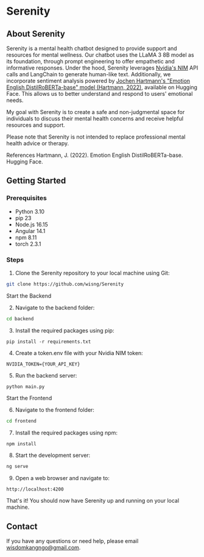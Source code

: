 # Serenity

## About Serenity
Serenity is a mental health chatbot designed to provide support and resources for mental wellness. Our chatbot uses the LLaMA 3 8B model as its foundation, through prompt engineering to offer empathetic and informative responses.
Under the hood, Serenity leverages [Nvidia's NIM](https://build.nvidia.com/explore/discover) API calls and LangChain to generate human-like text. Additionally, we incorporate sentiment analysis powered by [Jochen Hartmann's "Emotion English DistilRoBERTa-base" model (Hartmann, 2022)](https://huggingface.co/j-hartmann/emotion-english-distilroberta-base), available on Hugging Face. This allows us to better understand and respond to users' emotional needs.

My goal with Serenity is to create a safe and non-judgmental space for individuals to discuss their mental health concerns and receive helpful resources and support.

Please note that Serenity is not intended to replace professional mental health advice or therapy.

References
Hartmann, J. (2022). Emotion English DistilRoBERTa-base. Hugging Face.

## Getting Started
### Prerequisites 
- Python 3.10
- pip 23
- Node.js 16.15
- Angular 14.1
- npm 8.11
- torch 2.3.1

### Steps

1. Clone the Serenity repository to your local machine using Git:

``` Bash
git clone https://github.com/wisng/Serenity
```

Start the Backend

2. Navigate to the backend folder:

```Bash
cd backend
```

3. Install the required packages using pip:

``` Shell
pip install -r requirements.txt
```

4. Create a token.env file with your Nvidia NIM token:

``` NVIDIA_TOKEN={YOUR_API_KEY} ```

5. Run the backend server:

``` Shell
python main.py
```

Start the Frontend

6. Navigate to the frontend folder:

``` Bash
cd frontend
```

7. Install the required packages using npm:

``` Bash
npm install
```

8. Start the development server:

``` Bash
ng serve
```

9. Open a web browser and navigate to:

``` http://localhost:4200 ```

That's it! You should now have Serenity up and running on your local machine.

## Contact
If you have any questions or need help, please email wisdomkangngo@gmail.com.
